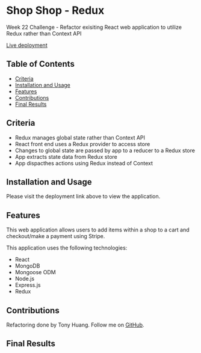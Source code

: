 # Shop Shop - Redux
Week 22 Challenge - Refactor exisiting React web application to utilize Redux rather than Context API

<a href='https://shop-shop-redux-tony.herokuapp.com/' target="_blank">Live deployment</a>

## Table of Contents
* [Criteria](#criteria)
* [Installation and Usage](#installation-and-usage)
* [Features](#features)
* [Contributions](#contributions)
* [Final Results](#final-results)

## Criteria
* Redux manages global state rather than Context API
* React front end uses a Redux provider to access store
* Changes to global state are passed by app to a reducer to a Redux store
* App extracts state data from Redux store
* App dispacthes actions using Redux instead of Context

## Installation and Usage
Please visit the deployment link above to view the application.

## Features
This web application allows users to add items within a shop to a cart and checkout/make a payment using Stripe.

This application uses the following technologies:
* React
* MongoDB
* Mongoose ODM
* Node.js
* Express.js
* Redux

## Contributions
Refactoring done by Tony Huang. Follow me on <a href="">GitHub</a>.

## Final Results
<img src='' alt='' />
<img src='' alt='' />
<img src='' alt='' />
<img src='' alt='' />
<img src='' alt='' />